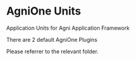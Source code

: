 # AgniOne Units

Application Units for Agni Application Framework

There are 2 default AgniOne Plugins

Please referrer to the relevant folder.
